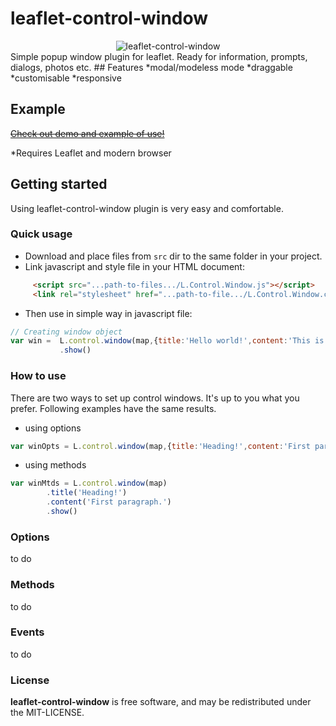 leaflet-control-window
=====================
<div style="text-align:center" align="center">
    <img src="http://www.mapkeyicons.com/demo/img/leaflet-control-window" alt="leaflet-control-window"/>
</div>
Simple popup window plugin for leaflet. Ready for information, prompts, dialogs, photos etc. 
## Features
*modal/modeless mode
*draggable
*customisable
*responsive


## Example
~~[Check out demo and example of use!](http://filipzava.github.io/leaflet-control-bar)~~

*Requires Leaflet and modern browser

## Getting started
Using leaflet-control-window plugin is very easy and comfortable.

### Quick usage
* Download and place files from ```src``` dir to the same folder in your project.
* Link javascript and style file in your HTML document:
```html
     <script src="...path-to-files.../L.Control.Window.js"></script>
     <link rel="stylesheet" href="...path-to-file.../L.Control.Window.css" />
```
* Then use in simple way in javascript file:
```javascript
// Creating window object
var win =  L.control.window(map,{title:'Hello world!',content:'This is my first control window.'})
           .show()
```
### How to use
There are two ways to set up control windows. It's up to you what you prefer. Following examples have the same results. 
* using options
```javascript
var winOpts = L.control.window(map,{title:'Heading!',content:'First paragraph.',visible: true})
```
* using methods
```javascript
var winMtds = L.control.window(map)
        .title('Heading!')
        .content('First paragraph.')
        .show()
```
### Options
to do
### Methods
to do
### Events
to do 

### License
**leaflet-control-window** is free software, and may be redistributed under the MIT-LICENSE.
